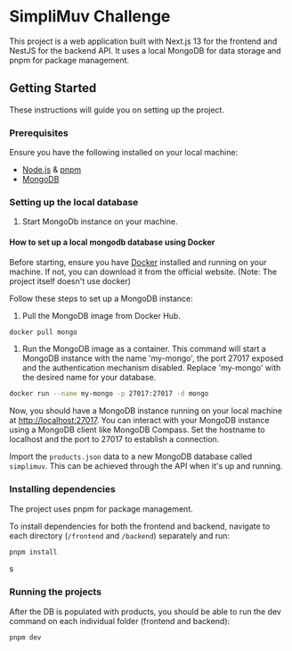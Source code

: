 # SimpliMuv Challenge

This project is a web application built with Next.js 13 for the frontend and NestJS for the backend API. It uses a local MongoDB for data storage and pnpm for package management.

## Getting Started

These instructions will guide you on setting up the project.

### Prerequisites

Ensure you have the following installed on your local machine:

- [Node.js](https://nodejs.org/) & [pnpm](https://pnpm.io/installation)
- [MongoDB](https://www.mongodb.com/try/download/community)

### Setting up the local database

1. Start MongoDb instance on your machine.

#### How to set up a local mongodb database using Docker

Before starting, ensure you have [Docker](https://www.docker.com/products/docker-desktop) installed and running on your machine. If not, you can download it from the official website. (Note: The project itself doesn't use docker)

Follow these steps to set up a MongoDB instance:

1. Pull the MongoDB image from Docker Hub.

```zsh
docker pull mongo
```

1. Run the MongoDB image as a container. This command will start a MongoDB instance with the name 'my-mongo', the port 27017 exposed and the authentication mechanism disabled. Replace 'my-mongo' with the desired name for your database.

```zsh
docker run --name my-mongo -p 27017:27017 -d mongo
```

Now, you should have a MongoDB instance running on your local machine at [http://localhost:27017](http://localhost:27017).
You can interact with your MongoDB instance using a MongoDB client like MongoDB Compass. Set the hostname to localhost and the port to 27017 to establish a connection.

Import the `products.json` data to a new MongoDB database called `simplimuv`. This can be achieved through the API when it's up and running.

### Installing dependencies

The project uses pnpm for package management.

To install dependencies for both the frontend and backend, navigate to each directory (`/frontend` and `/backend`) separately and run:

```zsh
pnpm install
```

s

### Running the projects

After the DB is populated with products, you should be able to run the dev command on each individual folder (frontend and backend):

```zsh
pnpm dev
```
